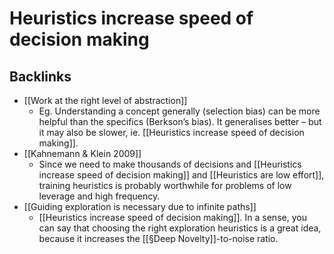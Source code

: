 # Heuristics increase speed of decision making

## Backlinks
* [[Work at the right level of abstraction]]
	* Eg. Understanding a concept generally (selection bias) can be more helpful than the specifics (Berkson’s bias). It generalises better – but it may also be slower, ie. [[Heuristics increase speed of decision making]].
* [[Kahnemann & Klein 2009]]
	* Since we need to make thousands of decisions and [[Heuristics increase speed of decision making]] and [[Heuristics are low effort]], training heuristics is probably worthwhile for problems of low leverage and high frequency.
* [[Guiding exploration is necessary due to infinite paths]]
	* [[Heuristics increase speed of decision making]].  In a sense, you can say that choosing the right exploration heuristics is a great idea, because it increases the [[§Deep Novelty]]-to-noise ratio.

<!-- {BearID:E6FBD660-8695-4D15-8933-EE5BB0EF2590-32756-00002B1D8E2FA8E7} -->
